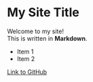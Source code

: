 # My Site Title

Welcome to my site!  
This is written in **Markdown**.

- Item 1
- Item 2

[Link to GitHub](https://github.com)
